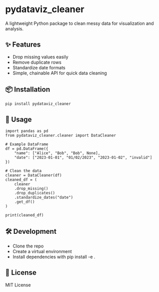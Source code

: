 # pydataviz_cleaner

A lightweight Python package to clean messy data for visualization and analysis.

## ✨ Features
- Drop missing values easily
- Remove duplicate rows
- Standardize date formats
- Simple, chainable API for quick data cleaning

## 📦 Installation
```bash
pip install pydataviz_cleaner
```

## 🚀 Usage

```
import pandas as pd
from pydataviz_cleaner.cleaner import DataCleaner

# Example DataFrame
df = pd.DataFrame({
    "name": ["Alice", "Bob", "Bob", None],
    "date": ["2023-01-01", "01/02/2023", "2023-01-02", "invalid"]
})

# Clean the data
cleaner = DataCleaner(df)
cleaned_df = (
    cleaner
    .drop_missing()
    .drop_duplicates()
    .standardize_dates("date")
    .get_df()
)

print(cleaned_df)
```

## 🛠️ Development

- Clone the repo
- Create a virtual environment
- Install dependencies with pip install -e .

## 📜 License

MIT License